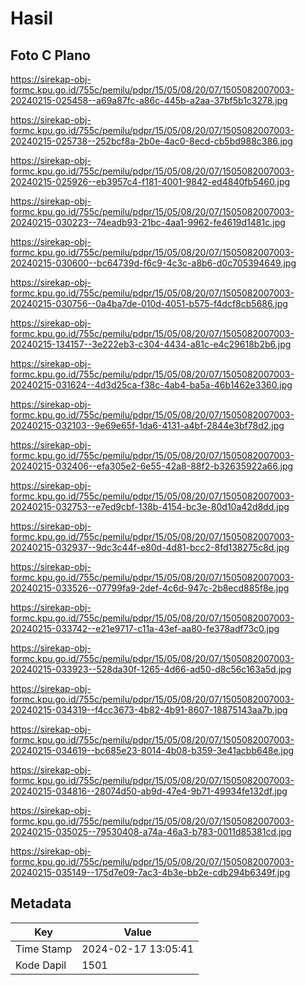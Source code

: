 # Hasil

## Foto C Plano

https://sirekap-obj-formc.kpu.go.id/755c/pemilu/pdpr/15/05/08/20/07/1505082007003-20240215-025458--a69a87fc-a86c-445b-a2aa-37bf5b1c3278.jpg

https://sirekap-obj-formc.kpu.go.id/755c/pemilu/pdpr/15/05/08/20/07/1505082007003-20240215-025738--252bcf8a-2b0e-4ac0-8ecd-cb5bd988c386.jpg

https://sirekap-obj-formc.kpu.go.id/755c/pemilu/pdpr/15/05/08/20/07/1505082007003-20240215-025926--eb3957c4-f181-4001-9842-ed4840fb5460.jpg

https://sirekap-obj-formc.kpu.go.id/755c/pemilu/pdpr/15/05/08/20/07/1505082007003-20240215-030223--74eadb93-21bc-4aa1-9962-fe4619d1481c.jpg

https://sirekap-obj-formc.kpu.go.id/755c/pemilu/pdpr/15/05/08/20/07/1505082007003-20240215-030600--bc64739d-f6c9-4c3c-a8b6-d0c705394649.jpg

https://sirekap-obj-formc.kpu.go.id/755c/pemilu/pdpr/15/05/08/20/07/1505082007003-20240215-030756--0a4ba7de-010d-4051-b575-f4dcf8cb5686.jpg

https://sirekap-obj-formc.kpu.go.id/755c/pemilu/pdpr/15/05/08/20/07/1505082007003-20240215-134157--3e222eb3-c304-4434-a81c-e4c29618b2b6.jpg

https://sirekap-obj-formc.kpu.go.id/755c/pemilu/pdpr/15/05/08/20/07/1505082007003-20240215-031624--4d3d25ca-f38c-4ab4-ba5a-46b1462e3360.jpg

https://sirekap-obj-formc.kpu.go.id/755c/pemilu/pdpr/15/05/08/20/07/1505082007003-20240215-032103--9e69e65f-1da6-4131-a4bf-2844e3bf78d2.jpg

https://sirekap-obj-formc.kpu.go.id/755c/pemilu/pdpr/15/05/08/20/07/1505082007003-20240215-032406--efa305e2-6e55-42a8-88f2-b32635922a66.jpg

https://sirekap-obj-formc.kpu.go.id/755c/pemilu/pdpr/15/05/08/20/07/1505082007003-20240215-032753--e7ed9cbf-138b-4154-bc3e-80d10a42d8dd.jpg

https://sirekap-obj-formc.kpu.go.id/755c/pemilu/pdpr/15/05/08/20/07/1505082007003-20240215-032937--9dc3c44f-e80d-4d81-bcc2-8fd138275c8d.jpg

https://sirekap-obj-formc.kpu.go.id/755c/pemilu/pdpr/15/05/08/20/07/1505082007003-20240215-033526--07799fa9-2def-4c6d-947c-2b8ecd885f8e.jpg

https://sirekap-obj-formc.kpu.go.id/755c/pemilu/pdpr/15/05/08/20/07/1505082007003-20240215-033742--e21e9717-c11a-43ef-aa80-fe378adf73c0.jpg

https://sirekap-obj-formc.kpu.go.id/755c/pemilu/pdpr/15/05/08/20/07/1505082007003-20240215-033923--528da30f-1265-4d66-ad50-d8c56c163a5d.jpg

https://sirekap-obj-formc.kpu.go.id/755c/pemilu/pdpr/15/05/08/20/07/1505082007003-20240215-034319--f4cc3673-4b82-4b91-8607-18875143aa7b.jpg

https://sirekap-obj-formc.kpu.go.id/755c/pemilu/pdpr/15/05/08/20/07/1505082007003-20240215-034619--bc685e23-8014-4b08-b359-3e41acbb648e.jpg

https://sirekap-obj-formc.kpu.go.id/755c/pemilu/pdpr/15/05/08/20/07/1505082007003-20240215-034816--28074d50-ab9d-47e4-9b71-49934fe132df.jpg

https://sirekap-obj-formc.kpu.go.id/755c/pemilu/pdpr/15/05/08/20/07/1505082007003-20240215-035025--79530408-a74a-46a3-b783-0011d85381cd.jpg

https://sirekap-obj-formc.kpu.go.id/755c/pemilu/pdpr/15/05/08/20/07/1505082007003-20240215-035149--175d7e09-7ac3-4b3e-bb2e-cdb294b6349f.jpg


## Metadata

| Key        | Value               |
| ---------- | ------------------- |
| Time Stamp | 2024-02-17 13:05:41 |
| Kode Dapil | 1501                |



